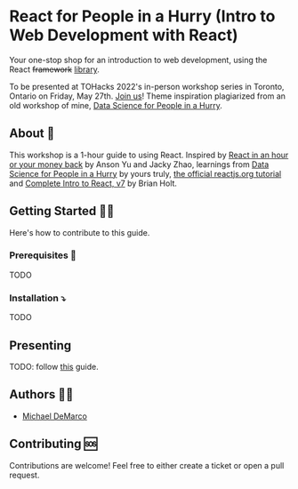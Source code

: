 # React for People in a Hurry (Intro to Web Development with React)

Your one-stop shop for an introduction to web development, using the React ~~framework~~ [library](https://reactjs.org/).

To be presented at TOHacks 2022's in-person workshop series in Toronto, Ontario on Friday, May 27th. [Join us](https://app.tohacks.ca)! Theme inspiration plagiarized from an old workshop of mine, [Data Science for People in a Hurry](https://github.com/michaelfromyeg/data-science-for-people-in-a-hurry).

<!--
<p align="center">
  <img alt="React for People in a Hurry by Michael DeMarco" src="./images/cover.png" style="box-shadow: 0 3px 10px rgb(0 0 0 / 0.2);" width="400px" />
</p>
-->

## About 🤔

This workshop is a 1-hour guide to using React. Inspired by [React in an hour or your money back](https://www.youtube.com/watch?v=1PFXBpJjjoc) by Anson Yu and Jacky Zhao, learnings from [Data Science for People in a Hurry](https://github.com/michaelfromyeg/data-science-for-people-in-a-hurry) by yours truly, [the official reactjs.org tutorial](https://reactjs.org/tutorial/tutorial.html) and [Complete Intro to React, v7](https://frontendmasters.com/courses/complete-react-v7/) by Brian Holt.

## Getting Started 🏃‍♂️

Here's how to contribute to this guide.

### Prerequisites 📝

TODO

### Installation ⤵️

TODO

## Presenting

TODO: follow [this](https://medium.com/@mjspeck/presenting-code-using-jupyter-notebook-slides-a8a3c3b59d67) guide.

## Authors 🧑‍💻

* [Michael DeMarco](https://github.com/michaelfromyeg)

## Contributing 🆘

Contributions are welcome! Feel free to either create a ticket or open a pull request.

